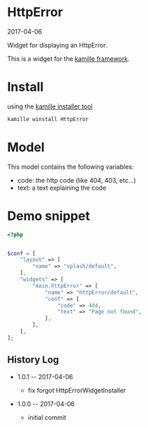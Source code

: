 HttpError
===============
2017-04-06



Widget for displaying an HttpError.




This is a widget for the [kamille framework](https://github.com/lingtalfi/Kamille).


Install
===========
using the [kamille installer tool](https://github.com/lingtalfi/kamille-installer-tool)
```bash
kamille winstall HttpError
```



Model
===========

This model contains the following variables:

- code: the http code (like 404, 403, etc...)
- text: a text explaining the code



Demo snippet
=========

```php
<?php


$conf = [
    "layout" => [
        "name" => "splash/default",
    ],
    "widgets" => [
        "main.httpError" => [
            "name" => "httpError/default",
            "conf" => [
                "code" => 404,
                "text" => "Page not found",
            ],
        ],
    ],
];
```






History Log
------------------
    
- 1.0.1 -- 2017-04-06

    - fix forgot HttpErrorWidgetInstaller

- 1.0.0 -- 2017-04-06

    - initial commit